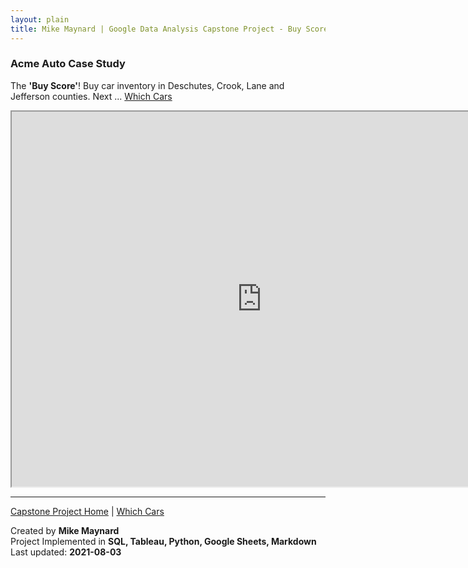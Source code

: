 ```yaml
---
layout: plain
title: Mike Maynard | Google Data Analysis Capstone Project - Buy Score
---
```

### Acme Auto Case Study

The **'Buy Score'**!  Buy car inventory in Deschutes, Crook, Lane and Jefferson counties.   Next ... [Which Cars](visuals/cars.html)

<IFRAME SRC="https://public.tableau.com/views/capstone_16278859884250/Buy_1?:language=en-US&:display_count=n&:origin=viz_share_link" WIDTH=800 HEIGHT=600></IFRAME>


---
[Capstone Project Home](./) | [Which Cars](visuals/cars.html)

Created by **Mike Maynard**<BR>
Project Implemented in **SQL, Tableau, Python, Google Sheets, Markdown**<BR>
Last updated:  **2021-08-03**
